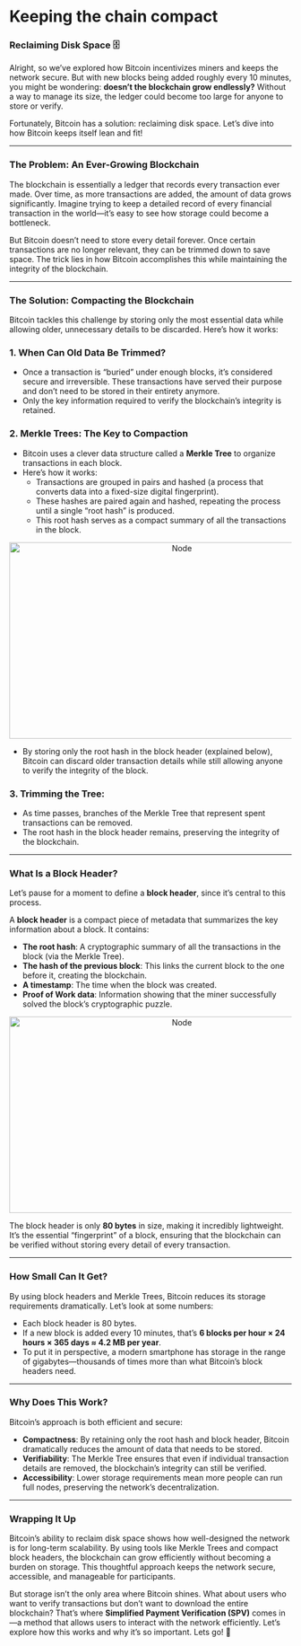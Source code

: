 # Keeping the chain compact

### Reclaiming Disk Space 🗄️

Alright, so we’ve explored how Bitcoin incentivizes miners and keeps the network secure. But with new blocks being added roughly every 10 minutes, you might be wondering: **doesn’t the blockchain grow endlessly?** Without a way to manage its size, the ledger could become too large for anyone to store or verify.

Fortunately, Bitcoin has a  solution: reclaiming disk space. Let’s dive into how Bitcoin keeps itself lean and fit!

---

### The Problem: An Ever-Growing Blockchain

The blockchain is essentially a ledger that records every transaction ever made. Over time, as more transactions are added, the amount of data grows significantly. Imagine trying to keep a detailed record of every financial transaction in the world—it’s easy to see how storage could become a bottleneck.

But Bitcoin doesn’t need to store every detail forever. Once certain transactions are no longer relevant, they can be trimmed down to save space. The trick lies in how Bitcoin accomplishes this while maintaining the integrity of the blockchain.

---

### The Solution: Compacting the Blockchain

Bitcoin tackles this challenge by storing only the most essential data while allowing older, unnecessary details to be discarded. Here’s how it works:

### 1. **When Can Old Data Be Trimmed?**

- Once a transaction is “buried” under enough blocks, it’s considered secure and irreversible. These transactions have served their purpose and don’t need to be stored in their entirety anymore.
- Only the key information required to verify the blockchain’s integrity is retained.

### 2. **Merkle Trees: The Key to Compaction**

- Bitcoin uses a clever data structure called a **Merkle Tree** to organize transactions in each block.
- Here’s how it works:
    - Transactions are grouped in pairs and hashed (a process that converts data into a fixed-size digital fingerprint).
    - These hashes are paired again and hashed, repeating the process until a single “root hash” is produced.
    - This root hash serves as a compact summary of all the transactions in the block.

<p align="center">
        <img src="https://raw.githubusercontent.com/The-Web3-Compass/web3-compass-data-repository/refs/heads/main/basecamp/bitcoin-fundementals/images/reclaiming-disk-space/merkel.gif" alt="Node" width="600" height="350" />
    </p>

- By storing only the root hash in the block header (explained below), Bitcoin can discard older transaction details while still allowing anyone to verify the integrity of the block.

### 3. **Trimming the Tree**:

- As time passes, branches of the Merkle Tree that represent spent transactions can be removed.
- The root hash in the block header remains, preserving the integrity of the blockchain.

---

### What Is a Block Header?

Let’s pause for a moment to define a **block header**, since it’s central to this process.

A **block header** is a compact piece of metadata that summarizes the key information about a block. It contains:

- **The root hash**: A cryptographic summary of all the transactions in the block (via the Merkle Tree).
- **The hash of the previous block**: This links the current block to the one before it, creating the blockchain.
- **A timestamp**: The time when the block was created.
- **Proof of Work data**: Information showing that the miner successfully solved the block’s cryptographic puzzle.

<p align="center">
        <img src="https://raw.githubusercontent.com/The-Web3-Compass/web3-compass-data-repository/refs/heads/main/basecamp/bitcoin-fundementals/images/reclaiming-disk-space/header.gif" alt="Node" width="600" height="350" />
    </p>

The block header is only **80 bytes** in size, making it incredibly lightweight. It’s the essential “fingerprint” of a block, ensuring that the blockchain can be verified without storing every detail of every transaction.

---

### How Small Can It Get?

By using block headers and Merkle Trees, Bitcoin reduces its storage requirements dramatically. Let’s look at some numbers:

- Each block header is 80 bytes.
- If a new block is added every 10 minutes, that’s **6 blocks per hour × 24 hours × 365 days ≈ 4.2 MB per year**.
- To put it in perspective, a modern smartphone has storage in the range of gigabytes—thousands of times more than what Bitcoin’s block headers need.

---

### Why Does This Work?

Bitcoin’s approach is both efficient and secure:

- **Compactness**: By retaining only the root hash and block header, Bitcoin dramatically reduces the amount of data that needs to be stored.
- **Verifiability**: The Merkle Tree ensures that even if individual transaction details are removed, the blockchain’s integrity can still be verified.
- **Accessibility**: Lower storage requirements mean more people can run full nodes, preserving the network’s decentralization.

---

### Wrapping It Up

Bitcoin’s ability to reclaim disk space shows how well-designed the network is for long-term scalability. By using tools like Merkle Trees and compact block headers, the blockchain can grow efficiently without becoming a burden on storage. This thoughtful approach keeps the network secure, accessible, and manageable for participants.

But storage isn’t the only area where Bitcoin shines. What about users who want to verify transactions but don’t want to download the entire blockchain? That’s where **Simplified Payment Verification (SPV)** comes in—a method that allows users to interact with the network efficiently. Let’s explore how this works and why it’s so important. Lets go! 🚀